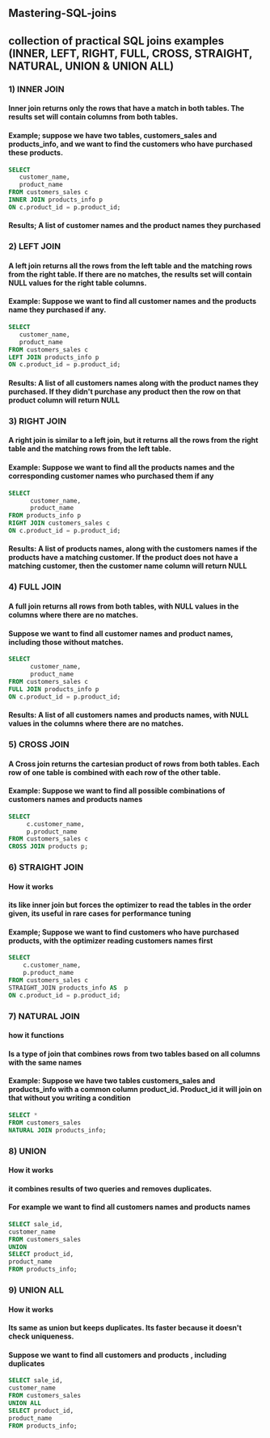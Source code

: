 
## Mastering-SQL-joins
## collection of practical SQL joins examples (INNER, LEFT, RIGHT, FULL, CROSS, STRAIGHT, NATURAL, UNION & UNION ALL)

### 1) INNER JOIN
#### Inner join returns only the rows that have a match in both tables. The results set will contain columns from both tables.
#### Example; suppose we have two tables, customers_sales and products_info, and we want to find the customers who have purchased these products.


```sql
SELECT 
   customer_name,
   product_name
FROM customers_sales c
INNER JOIN products_info p
ON c.product_id = p.product_id;
```
 
#### Results; A list of customer names and the product names they purchased



### 2) LEFT JOIN
#### A left join returns all the rows from the left table and the matching rows from the right table. If there are no matches, the results set will contain NULL values for the right table columns.
#### Example: Suppose we want to find all customer names and the products name they purchased if any.


```sql
SELECT 
   customer_name,
   product_name
FROM customers_sales c
LEFT JOIN products_info p
ON c.product_id = p.product_id;
```

#### Results: A list of all customers names along with the product names they purchased. If they didn't purchase any product then the row on that product column will return NULL



### 3) RIGHT JOIN 
#### A right join is similar to a left join, but it returns all the rows from the right table and the matching rows from the left table.
#### Example: Suppose we want to find all the products names and the corresponding customer names who purchased them if any


```sql
SELECT
      customer_name,
      product_name
FROM products_info p
RIGHT JOIN customers_sales c
ON c.product_id = p.product_id;
```

#### Results: A list of products names, along with the customers names if the products have a matching customer. If the product does not have a matching customer, then the customer name column will return NULL



### 4) FULL JOIN
#### A full join returns all rows from both tables, with NULL values in the columns where there are no matches.
#### Suppose we want to find all customer names and product names, including those without matches.


```sql
SELECT 
      customer_name,
      product_name
FROM customers_sales c
FULL JOIN products_info p
ON c.product_id = p.product_id;
```

#### Results: A list of all customers names and products names, with NULL values in the columns where there are no matches.



### 5) CROSS JOIN 
#### A Cross join returns the cartesian product of rows from both tables. Each row of one table is combined with each row of the other table.
#### Example: Suppose we want to find all possible combinations of customers names and products names


```sql
SELECT
     c.customer_name,
     p.product_name
FROM customers_sales c
CROSS JOIN products p;
```



### 6) STRAIGHT JOIN 
#### How it works
#### its like inner join but forces the optimizer to read the tables in the order given, its useful in rare cases for performance tuning
#### Example; Suppose we want to find customers who have purchased products, with the optimizer reading customers names first


```sql
SELECT
    c.customer_name,
    p.product_name
FROM customers_sales c
STRAIGHT_JOIN products_info AS  p
ON c.product_id = p.product_id;
```



### 7) NATURAL JOIN
#### how it functions
#### Is a type of join that combines rows from two tables based on all columns with the same names
#### Example: Suppose we have two tables customers_sales and products_info with a common column product_id. Product_id it will join on that without you writing a condition


```sql
SELECT *
FROM customers_sales
NATURAL JOIN products_info;
```


### 8) UNION
#### How it works
#### it combines results of two queries and removes duplicates. 
#### For example we want to find all customers names and products names


```sql
SELECT sale_id,
customer_name
FROM customers_sales
UNION
SELECT product_id,
product_name
FROM products_info;
```



### 9) UNION ALL
#### How it works
#### Its same as union but keeps duplicates. Its faster because it doesn't check uniqueness.
#### Suppose we want to find all customers and products , including duplicates 


```sql
SELECT sale_id,
customer_name
FROM customers_sales
UNION ALL
SELECT product_id,
product_name
FROM products_info;
```
